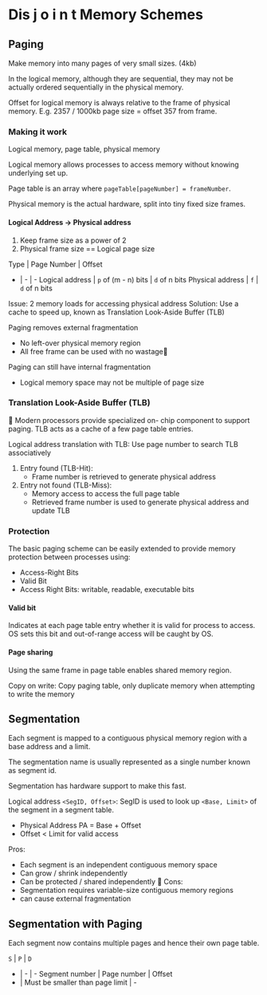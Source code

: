 # Dis j o i n t Memory Schemes

## Paging

Make memory into many pages of very small sizes. (4kb)

In the logical memory, although they are sequential, they may not be actually ordered sequentially in the physical memory.

Offset for logical memory is always relative to the frame of physical memory. E.g. 2357 / 1000kb page size = offset 357 from frame.

### Making it work

Logical memory, page table, physical memory

Logical memory allows processes to access memory without knowing underlying set up.

Page table is an array where `pageTable[pageNumber] = frameNumber`.

Physical memory is the actual hardware, split into tiny fixed size frames.

#### Logical Address -> Physical address

1. Keep frame size as a power of 2
1. Physical frame size == Logical page size

Type | Page Number | Offset
- | - | -
Logical address | `p` of (m - n) bits | `d` of n bits
Physical address | `f` | `d` of n bits

Issue: 2 memory loads for accessing physical address
Solution: Use a cache to speed up, known as Translation Look-Aside Buffer (TLB)

Paging removes external fragmentation
- No left-over physical memory region
- All free frame can be used with no wastage

Paging can still have internal fragmentation
- Logical memory space may not be multiple of
page size

### Translation Look-Aside Buffer (TLB)

Modern processors provide specialized on- chip component to support paging. TLB acts as a cache of a few page table entries.

Logical address translation with TLB:
Use page number to search TLB associatively

1. Entry found (TLB-Hit):
    + Frame number is retrieved to generate physical address
1. Entry not found (TLB-Miss):
    + Memory access to access the full page table
    + Retrieved frame number is used to generate physical address and update TLB

### Protection

The basic paging scheme can be easily extended to provide memory protection between processes using:

- Access-Right Bits
- Valid Bit
- Access Right Bits: writable, readable, executable bits

#### Valid bit

Indicates at each page table entry whether it is valid for process to access.<br/>
OS sets this bit and out-of-range access will be caught by OS.

#### Page sharing

Using the same frame in page table enables shared memory region.

Copy on write: Copy paging table, only duplicate memory when attempting to write the memory

## Segmentation

Each segment is mapped to a contiguous physical memory region with a base address and a limit.

The segmentation name is usually represented as a single number known as segment id.

Segmentation has hardware support to make this fast.

Logical address `<SegID, Offset>`: SegID is used to look up `<Base, Limit>` of the segment in a segment table.

- Physical Address PA = Base + Offset
- Offset < Limit for valid access

Pros:
- Each segment is an independent contiguous memory space
- Can grow / shrink independently
- Can be protected / shared independently

Cons:
- Segmentation requires variable-size contiguous memory regions
- can cause external fragmentation

## Segmentation with Paging

Each segment now contains multiple pages and hence their own page table.

`S` | `P` | `D`
- | - | -
Segment number | Page number | Offset
 - | Must be smaller than page limit | -


